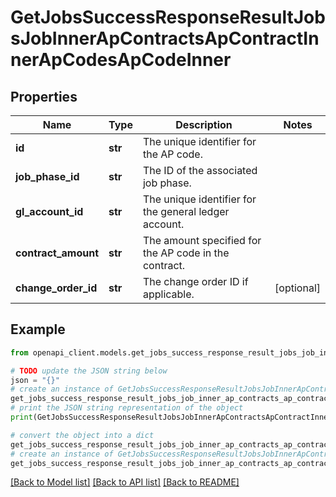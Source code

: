 # GetJobsSuccessResponseResultJobsJobInnerApContractsApContractInnerApCodesApCodeInner


## Properties

Name | Type | Description | Notes
------------ | ------------- | ------------- | -------------
**id** | **str** | The unique identifier for the AP code. | 
**job_phase_id** | **str** | The ID of the associated job phase. | 
**gl_account_id** | **str** | The unique identifier for the general ledger account. | 
**contract_amount** | **str** | The amount specified for the AP code in the contract. | 
**change_order_id** | **str** | The change order ID if applicable. | [optional] 

## Example

```python
from openapi_client.models.get_jobs_success_response_result_jobs_job_inner_ap_contracts_ap_contract_inner_ap_codes_ap_code_inner import GetJobsSuccessResponseResultJobsJobInnerApContractsApContractInnerApCodesApCodeInner

# TODO update the JSON string below
json = "{}"
# create an instance of GetJobsSuccessResponseResultJobsJobInnerApContractsApContractInnerApCodesApCodeInner from a JSON string
get_jobs_success_response_result_jobs_job_inner_ap_contracts_ap_contract_inner_ap_codes_ap_code_inner_instance = GetJobsSuccessResponseResultJobsJobInnerApContractsApContractInnerApCodesApCodeInner.from_json(json)
# print the JSON string representation of the object
print(GetJobsSuccessResponseResultJobsJobInnerApContractsApContractInnerApCodesApCodeInner.to_json())

# convert the object into a dict
get_jobs_success_response_result_jobs_job_inner_ap_contracts_ap_contract_inner_ap_codes_ap_code_inner_dict = get_jobs_success_response_result_jobs_job_inner_ap_contracts_ap_contract_inner_ap_codes_ap_code_inner_instance.to_dict()
# create an instance of GetJobsSuccessResponseResultJobsJobInnerApContractsApContractInnerApCodesApCodeInner from a dict
get_jobs_success_response_result_jobs_job_inner_ap_contracts_ap_contract_inner_ap_codes_ap_code_inner_from_dict = GetJobsSuccessResponseResultJobsJobInnerApContractsApContractInnerApCodesApCodeInner.from_dict(get_jobs_success_response_result_jobs_job_inner_ap_contracts_ap_contract_inner_ap_codes_ap_code_inner_dict)
```
[[Back to Model list]](../README.md#documentation-for-models) [[Back to API list]](../README.md#documentation-for-api-endpoints) [[Back to README]](../README.md)


